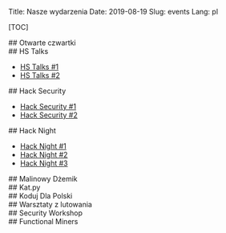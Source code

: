 Title: Nasze wydarzenia
Date: 2019-08-19
Slug: events
Lang: pl

[TOC]

<div class="cell" markdown="1">
## Otwarte czwartki
</div>

<div class="cell" markdown="1">
## HS Talks

* [HS Talks #1](/events/hs_talks/1)
* [HS Talks #2](/events/hs_talks/2)

</div>

<div class="cell" markdown="1">
## Hack Security

* [Hack Security #1](/events/hack_security/1)
* [Hack Security #2](/events/hack_security/2)

</div>

<div class="cell" markdown="1">
## Hack Night

* [Hack Night #1](/events/hack_night/1)
* [Hack Night #2](/events/hack_night/2)
* [Hack Night #3](/events/hack_night/3)

</div>

<div class="cell" markdown="1">
## Malinowy Dżemik
</div>

<div class="cell" markdown="1">
## Kat.py
</div>

<div class="cell" markdown="1">
## Koduj Dla Polski
</div>

<div class="cell" markdown="1">
## Warsztaty z lutowania
</div>

<div class="cell" markdown="1">
## Security Workshop
</div>

<div class="cell" markdown="1">
## Functional Miners
</div>
